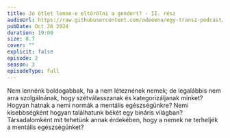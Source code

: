 ```yaml
---
title: Jó ötlet lenne-e eltörölni a gendert? - II. rész
audioUrl: https://raw.githubusercontent.com/adeeena/egy-transz-podcast/main/public/audio/etpc_S3E02.mp3
pubDate: Oct 26 2024
duration: 19:00
size: 0.7
cover: ""
explicit: false
episode: 2
season: 3
episodeType: full
---
```


Nem lennénk boldogabbak, ha a nem léteznének nemek; de legalábbis nem arra szolgálnának, hogy szétválasszanak és kategorizáljanak minket? Hogyan hatnak a nemi normák a mentális egészségünkre? Nemi kisebbségként hogyan találhatunk békét egy bináris világban? Társadalomként mit tehetünk annak érdekében, hogy a nemek ne terheljék a mentális egészségünket?

